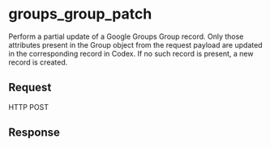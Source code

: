 # groups_group_patch
Perform a partial update of a Google Groups Group record. Only those attributes present in the Group object from the request payload are updated in the corresponding record in Codex. If no such record is present, a new record is created.

## Request
HTTP POST

## Response
